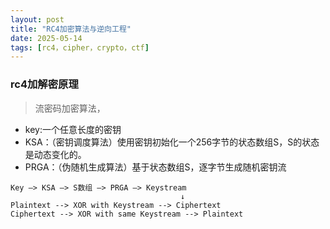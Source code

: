 ```yaml
---
layout: post
title: "RC4加密算法与逆向工程"
date: 2025-05-14
tags: [rc4，cipher，crypto，ctf]
---
```


### rc4加解密原理
> 流密码加密算法，

+ key:一个任意长度的密钥
+ KSA：（密钥调度算法）使用密钥初始化一个256字节的状态数组S，S的状态是动态变化的。
+ PRGA：（伪随机生成算法）基于状态数组S，逐字节生成随机密钥流

```
Key —> KSA —> S数组 —> PRGA —> Keystream
                                      ↓
Plaintext --> XOR with Keystream --> Ciphertext
Ciphertext --> XOR with same Keystream --> Plaintext
```
